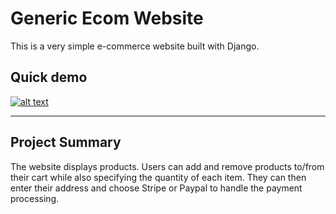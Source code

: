 # Generic Ecom Website

This is a very simple e-commerce website built with Django.

## Quick demo

[![alt text](https://justdjango.s3-us-west-2.amazonaws.com/media/gifs/djecommerce.gif "Logo")](https://youtu.be/z4USlooVXG0)


---

## Project Summary

The website displays products. Users can add and remove products to/from their cart while also specifying the quantity of each item. They can then enter their address and choose Stripe or Paypal to handle the payment processing.


